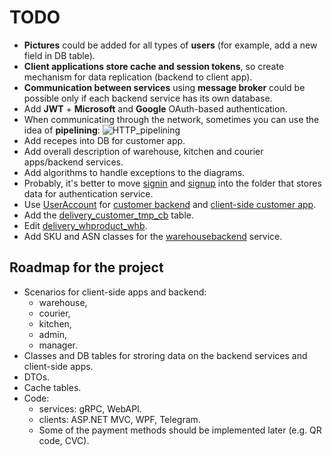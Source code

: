 # TODO 

- **Pictures** could be added for all types of **users** (for example, add a new field in DB table).
- **Client applications store cache and session tokens**, so create mechanism for data replication (backend to client app).
- **Communication between services** using **message broker** could be possible only if each backend service has its own database.
- Add **JWT** + **Microsoft** and **Google** OAuth-based authentication.
- When communicating through the network, sometimes you can use the idea of **pipelining**:
![HTTP_pipelining](https://upload.wikimedia.org/wikipedia/commons/thumb/1/19/HTTP_pipelining2.svg/1200px-HTTP_pipelining2.svg.png)
- Add recepes into DB for customer app.
- Add overall description of warehouse, kitchen and courier apps/backend services.
- Add algorithms to handle exceptions to the diagrams.
- Probably, it's better to move [signin](processes/customer/signin.md) and [signup](processes/customer/signup.md) into the folder that stores data for authentication service.
- Use [UserAccount](https://github.com/alexeysp11/workflow-lib/blob/main/docs/Models/Business/InformationSystem/UserAccount.md) for [customer backend](backend/customerbackend.md) and [client-side customer app](frontend/customerclient.md).
- Add the [delivery_customer_tmp_cb](dbtables/customer/delivery_customer_tmp_cb.md) table.
- Edit [delivery_whproduct_whb](dbtables/warehouse/delivery_whproduct_whb.md).
- Add SKU and ASN classes for the [warehousebackend](backend/warehousebackend.md) service.

## Roadmap for the project 

- Scenarios for client-side apps and backend:
    - warehouse,
    - courier,
    - kitchen,
    - admin,
    - manager.
- Classes and DB tables for stroring data on the backend services and client-side apps.
- DTOs.
- Cache tables.
- Code: 
    - services: gRPC, WebAPI.
    - clients: ASP.NET MVC, WPF, Telegram.
    - Some of the payment methods should be implemented later (e.g. QR code, CVC).
